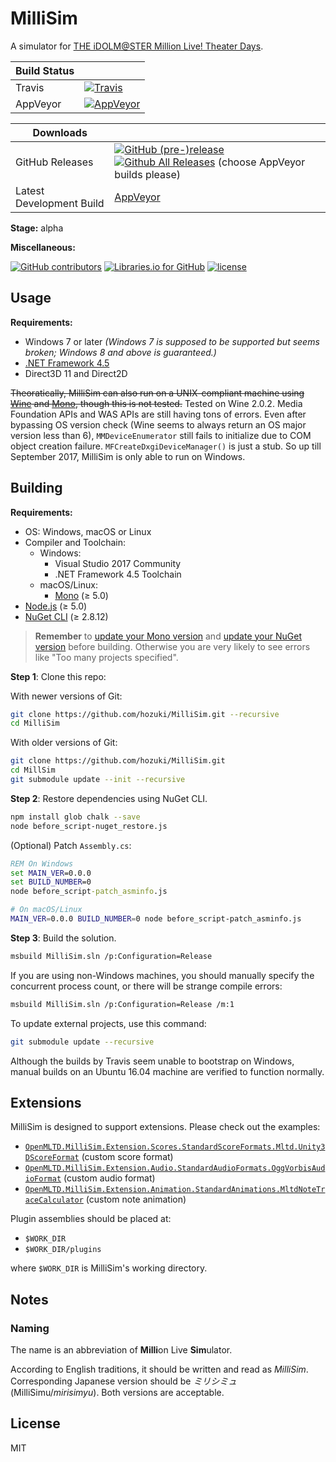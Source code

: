 # MilliSim

A simulator for [THE iDOLM@STER Million Live! Theater Days](https://millionlive.idolmaster.jp/theaterdays/).

| Build Status | |
|--|--|
| Travis | [![Travis](https://img.shields.io/travis/hozuki/MilliSim.svg)](https://travis-ci.org/hozuki/MilliSim) |
| AppVeyor | [![AppVeyor](https://img.shields.io/appveyor/ci/hozuki/MilliSim.svg)](https://ci.appveyor.com/project/hozuki/MilliSim) |

| Downloads| |
|--|--|
| GitHub Releases | [![GitHub (pre-)release](https://img.shields.io/github/release/hozuki/MilliSim/all.svg) ![Github All Releases](https://img.shields.io/github/downloads/hozuki/MilliSim/total.svg)](https://github.com/hozuki/MilliSim/releases) (choose AppVeyor builds please) |
| Latest Development Build | [AppVeyor](https://ci.appveyor.com/api/projects/hozuki/MilliSim/artifacts/millisim-appveyor-latest.zip) |

**Stage:** alpha

**Miscellaneous:**

[![GitHub contributors](https://img.shields.io/github/contributors/hozuki/MilliSim.svg)](https://github.com/hozuki/MilliSim/graphs/contributors)
[![Libraries.io for GitHub](https://img.shields.io/librariesio/github/hozuki/MilliSim.svg)](https://github.com/hozuki/MilliSim)
[![license](https://img.shields.io/github/license/hozuki/MilliSim.svg)](LICENSE.txt)

## Usage

**Requirements:**

- Windows 7 or later *(Windows 7 is supposed to be supported but seems broken; Windows 8 and above is guaranteed.)*
- [.NET Framework 4.5](https://www.microsoft.com/en-us/download/details.aspx?id=42642)
- Direct3D 11 and Direct2D

<del>Theoratically, MilliSim can also run on a UNIX-compliant machine using [Wine](https://www.winehq.org/download)
and [Mono](http://www.mono-project.com/download/), though this is not tested.</del> Tested
on Wine 2.0.2. Media Foundation APIs and WAS APIs are still having tons of errors. Even after
bypassing OS version check (Wine seems to always return an OS major version less than 6),
`MMDeviceEnumerator` still fails to initialize due to COM object creation failure. `MFCreateDxgiDeviceManager()`
is just a stub. So up till September 2017, MilliSim is only able to run on Windows.

## Building

**Requirements:**

- OS: Windows, macOS or Linux
- Compiler and Toolchain:
    - Windows:
        - Visual Studio 2017 Community
        - .NET Framework 4.5 Toolchain
    - macOS/Linux: 
        - [Mono](http://www.mono-project.com/download/) (≥ 5.0)
- [Node.js](https://nodejs.org/en/download/) (≥ 5.0)
- [NuGet CLI](https://www.nuget.org/downloads) (≥ 2.8.12)

> **Remember** to [update your Mono version](http://www.mono-project.com/download/#download-lin) and
> [update your NuGet version](https://docs.microsoft.com/en-us/nuget/guides/install-nuget) before
> building. Otherwise you are very likely to see errors like "Too many projects specified".

**Step 1**: Clone this repo:

With newer versions of Git:

```bash
git clone https://github.com/hozuki/MilliSim.git --recursive
cd MilliSim
```

With older versions of Git:

```bash
git clone https://github.com/hozuki/MilliSim.git
cd MillSim
git submodule update --init --recursive
```

**Step 2**: Restore dependencies using NuGet CLI.

```bash
npm install glob chalk --save
node before_script-nuget_restore.js
```

(Optional) Patch `Assembly.cs`:

```cmd
REM On Windows
set MAIN_VER=0.0.0
set BUILD_NUMBER=0
node before_script-patch_asminfo.js
```

```bash
# On macOS/Linux
MAIN_VER=0.0.0 BUILD_NUMBER=0 node before_script-patch_asminfo.js
```

**Step 3**: Build the solution.

```bash
msbuild MilliSim.sln /p:Configuration=Release
```

If you are using non-Windows machines, you should
manually specify the concurrent process count, or
there will be strange compile errors:

```bash
msbuild MilliSim.sln /p:Configuration=Release /m:1
```

To update external projects, use this command:

```bash
git submodule update --recursive
```

Although the builds by Travis seem unable to bootstrap on Windows,
manual builds on an Ubuntu 16.04 machine are verified to function
normally.

## Extensions

MilliSim is designed to support extensions. Please check out the examples:

- [`OpenMLTD.MilliSim.Extension.Scores.StandardScoreFormats.Mltd.Unity3DScoreFormat`](OpenMLTD.MilliSim.Extension.Scores.StandardScoreFormats.Mltd/Unity3DScoreFormat.cs) (custom score format)
- [`OpenMLTD.MilliSim.Extension.Audio.StandardAudioFormats.OggVorbisAudioFormat`](OpenMLTD.MilliSim.Extension.Audio.StandardAudioFormats/Vorbis/OggVorbisAudioFormat.cs) (custom audio format)
- [`OpenMLTD.MilliSim.Extension.Animation.StandardAnimations.MltdNoteTraceCalculator`](OpenMLTD.MilliSim.Extension.Animation.StandardAnimations/MltdNoteTraceCalculator.cs) (custom note animation)

Plugin assemblies should be placed at:

- `$WORK_DIR`
- `$WORK_DIR/plugins`

where `$WORK_DIR` is MilliSim's working directory.

## Notes

### Naming

The name is an abbreviation of **Milli**on Live **Sim**ulator.

According to English traditions, it should be written and read as *MilliSim*.
Corresponding Japanese version should be *ミリシミュ* (MilliSimu/*mirisimyu*).
Both versions are acceptable.

## License

MIT
